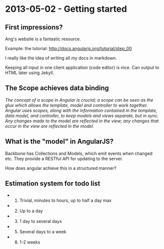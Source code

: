 # 2013-05-02 - Getting started

## First impressions?

Ang's website is a fantastic resource.

Example: the tutorial: http://docs.angularjs.org/tutorial/step_00

I really like the idea of writing all my docs in markdown.

Keeping all input in one client application (code editor) is nice. Can output to HTML later using Jekyll.

## The Scope achieves data binding

_The concept of a scope in Angular is crucial; a scope can be seen as the glue which allows the template, model and controller to work together. Angular uses scopes, along with the information contained in the template, data model, and controller, to keep models and views separate, but in sync. Any changes made to the model are reflected in the view; any changes that occur in the view are reflected in the model._

## What is the "model" in AngularJS?

Backbone has Collections and Models, which emit events when changed etc. They provide a RESTful API for updating to the server.

How does angular achieve this in a structured manner?

## Estimation system for todo list

* 1) Trivial, minutes to hours, up to half a day max
* 2) Up to a day
* 3) 1 day to several days
* 5) Several days to a week
* 8) 1-2 weeks